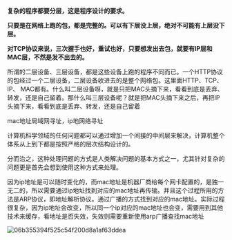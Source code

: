 **复杂的程序都要分层，这是程序设计的要求。**

**只要是在网络上跑的包，都是完整的。可以有下层没上层，绝对不可能有上层没下层。**

**对TCP协议来说，三次握手也好，重试也好，只要想发出去包，就要有IP层和MAC层，不然是发不出去的。**

所谓的二层设备、三层设备，都是这些设备上跑的程序不同而已。一个HTTP协议的包经过一个二层设备，二层设备收进去的是整个网络包。这里面HTTP、TCP、 IP、 MAC都有。什么叫二层设备呀，就是只把MAC头摘下来，看看到底是丢弃、转发，还是自己留着。那什么叫三层设备呢？就是把MAC头摘下来之后，再把IP头摘下来，看看到底是丢弃、转发，还是自己留着

mac地址局域网寻址，ip地网络寻址

计算机科学领域的任何问题都可以通过增加一个间接的中间层来解决，计算机整个体系从上到下都是按照严格的层次结构设计的。

分而治之，这种处理问题的方式是人类解决问题的基本方式之一，尤其针对复杂的问题更是首先会想到使用这种方式来处理。

因为ip地址是可以随时变化的，而mac地址是机器厂商给每个网卡配置的，是独一无二的，所以需要通过ip地址找到对应的mac地址再传输。并且这个过程所用的方法是ARP协议，即地址解析协议。通过广播的方式找到对应的mac地址。实际过程很复杂，因为ip地址会改变，所以同一个ip对应的mac地址也会变，需要用到其他技术来缓存，看地址是否失效，失效则需要重新使用arp广播查找mac地址

![06b355394f525c54f200d8a1af63ddea](https://static001.geekbang.org/resource/image/06/ea/06b355394f525c54f200d8a1af63ddea.jpg)


